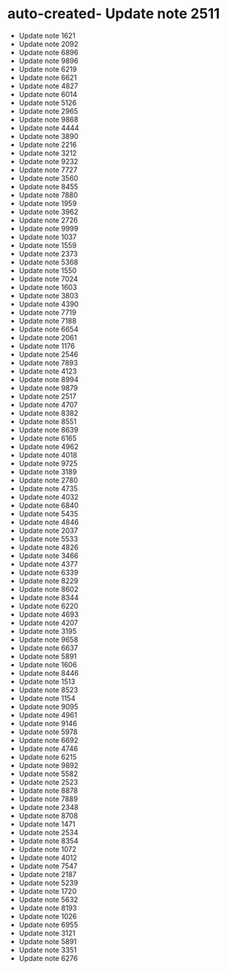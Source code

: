 # auto-created- Update note 2511
- Update note 1621
- Update note 2092
- Update note 6896
- Update note 9896
- Update note 6219
- Update note 6621
- Update note 4827
- Update note 6014
- Update note 5126
- Update note 2965
- Update note 9868
- Update note 4444
- Update note 3890
- Update note 2216
- Update note 3212
- Update note 9232
- Update note 7727
- Update note 3560
- Update note 8455
- Update note 7880
- Update note 1959
- Update note 3962
- Update note 2726
- Update note 9999
- Update note 1037
- Update note 1559
- Update note 2373
- Update note 5368
- Update note 1550
- Update note 7024
- Update note 1603
- Update note 3803
- Update note 4390
- Update note 7719
- Update note 7188
- Update note 6654
- Update note 2061
- Update note 1176
- Update note 2546
- Update note 7893
- Update note 4123
- Update note 8994
- Update note 9879
- Update note 2517
- Update note 4707
- Update note 8382
- Update note 8551
- Update note 8639
- Update note 6165
- Update note 4962
- Update note 4018
- Update note 9725
- Update note 3189
- Update note 2780
- Update note 4735
- Update note 4032
- Update note 6840
- Update note 5435
- Update note 4846
- Update note 2037
- Update note 5533
- Update note 4826
- Update note 3466
- Update note 4377
- Update note 6339
- Update note 8229
- Update note 8602
- Update note 8344
- Update note 6220
- Update note 4693
- Update note 4207
- Update note 3195
- Update note 9658
- Update note 6637
- Update note 5891
- Update note 1606
- Update note 8446
- Update note 1513
- Update note 8523
- Update note 1154
- Update note 9095
- Update note 4961
- Update note 9146
- Update note 5978
- Update note 6692
- Update note 4746
- Update note 6215
- Update note 9892
- Update note 5582
- Update note 2523
- Update note 8878
- Update note 7889
- Update note 2348
- Update note 8708
- Update note 1471
- Update note 2534
- Update note 8354
- Update note 1072
- Update note 4012
- Update note 7547
- Update note 2187
- Update note 5239
- Update note 1720
- Update note 5632
- Update note 8193
- Update note 1026
- Update note 6955
- Update note 3121
- Update note 5891
- Update note 3351
- Update note 6276
